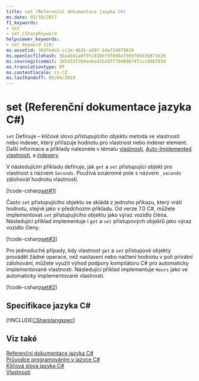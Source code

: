 ```yaml
---
title: set (Referenční dokumentace jazyka C#)
ms.date: 03/10/2017
f1_keywords:
- set
- set_CSharpKeyword
helpviewer_keywords:
- set keyword [C#]
ms.assetid: 30d7e4e5-cc2e-4635-a597-14a724879619
ms.openlocfilehash: 5baab41a0f9fc81bbf9f606ef569f0653b873e26
ms.sourcegitcommit: 3d5d33f384eeba41b2dff79d096f47ccc8d8f03d
ms.translationtype: MT
ms.contentlocale: cs-CZ
ms.lasthandoff: 05/04/2018
---
```

# <a name="set-c-reference"></a>set (Referenční dokumentace jazyka C#)
`set` Definuje – klíčové slovo *přistupujícího objektu* metoda ve vlastnosti nebo indexer, který přiřazuje hodnotu pro vlastnost nebo indexer element. Další informace a příklady naleznete v tématu [vlastnosti](../../../csharp/programming-guide/classes-and-structs/properties.md), [Auto-Implemented vlastnosti](../../../csharp/programming-guide/classes-and-structs/auto-implemented-properties.md), a [indexery](../../../csharp/programming-guide/indexers/index.md).  
  
V následujícím příkladu definuje, jak `get` a `set` přistupující objekt pro vlastnost s názvem `Seconds`. Používá soukromé pole s názvem `_seconds` zálohovat hodnotu vlastnosti.  
 
 [!code-csharp[set#1](../../../../samples/snippets/csharp/language-reference/keywords/get/get-1.cs)]  

Často `set` přistupujícího objektu se skládá z jednoho příkazu, který vrátí hodnotu, stejně jako v předchozím příkladu. Od verze 7.0 C#, můžete implementovat `set` přistupujícího objektu jako výraz vozidlo člena. Následující příklad implementuje i `get` a `set` přístupových objektů jako výraz vozidlo členy.

 [!code-csharp[set#3](../../../../samples/snippets/csharp/language-reference/keywords/get/get-3.cs)]   
    
Pro jednoduché případy, kdy vlastnost `get` a `set` přístupové objekty provádět žádné operace, než nastavení nebo načtení hodnotu v poli privátní zálohování, můžete využít výhod podpory kompilátoru C# pro automaticky implementované vlastnosti. Následující příklad implementuje `Hours` jako ve automaticky implementované vlastnosti. 
  
 [!code-csharp[set#2](../../../../samples/snippets/csharp/language-reference/keywords/get/get-2.cs)]  
    
## <a name="c-language-specification"></a>Specifikace jazyka C#  
 [!INCLUDE[CSharplangspec](~/includes/csharplangspec-md.md)]  
  
## <a name="see-also"></a>Viz také  
 [Referenční dokumentace jazyka C#](../../../csharp/language-reference/index.md)  
 [Průvodce programováním v jazyce C#](../../../csharp/programming-guide/index.md)  
 [Klíčová slova jazyka C#](../../../csharp/language-reference/keywords/index.md)  
 [Vlastnosti](../../../csharp/programming-guide/classes-and-structs/properties.md)
